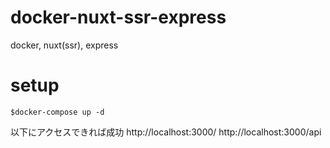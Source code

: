 # docker-nuxt-ssr-express
docker, nuxt(ssr), express

# setup
```
$docker-compose up -d
```

以下にアクセスできれば成功
http://localhost:3000/
http://localhost:3000/api
